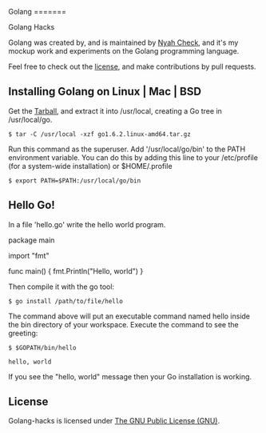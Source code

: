 Golang
======= <img src="">

Golang Hacks


Golang was created by, and is maintained by [Nyah Check](https://github.com/Ch3ck), and it's my mockup work and experiments on the Golang programming language.

Feel free to check out the [license](LICENSE), and make contributions by pull requests.


## Installing Golang on Linux | Mac | BSD

Get the [Tarball](https://golang.org/doc/install?download=go1.6.2.linux-amd64.tar.gz), and extract it into /usr/local, creating a Go tree in /usr/local/go.

```
$ tar -C /usr/local -xzf go1.6.2.linux-amd64.tar.gz

```

Run this command as the superuser. Add '/usr/local/go/bin' to the PATH environment variable. You can do this by adding this line to your /etc/profile (for a system-wide installation) or $HOME/.profile

```
$ export PATH=$PATH:/usr/local/go/bin

```


## Hello Go!

In a file 'hello.go' write the hello world program.

package main

import "fmt"

func main() {
	fmt.Println("Hello, world")
}

Then compile it with the go tool:

```
$ go install /path/to/file/hello

```
The command above will put an executable command named hello inside the bin directory of your workspace. Execute the command to see the greeting:

```
$ $GOPATH/bin/hello

hello, world

```
If you see the "hello, world" message then your Go installation is working.

## License

Golang-hacks is licensed under [The GNU Public License (GNU)](LICENSE).

